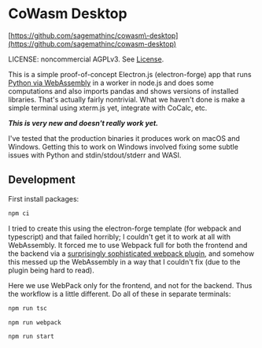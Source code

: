 # CoWasm Desktop

[https://github.com/sagemathinc/cowasm\-desktop](https://github.com/sagemathinc/cowasm-desktop)

LICENSE: noncommercial AGPLv3. See [License](./License.md).

This is a simple proof\-of\-concept Electron.js \(electron\-forge\)
app that runs [Python via ﻿WebAssembly](https://cowasm.org) in a worker in node.js and does some computations and
also imports pandas and shows versions of installed libraries. That's actually fairly nontrivial. What we haven't done is make a simple terminal using xterm.js yet, integrate with CoCalc, etc.

_**This is very new and doesn't really work yet.**_  

I've tested that the production binaries it produces work on macOS and Windows. Getting this to work on Windows involved fixing some subtle issues with Python and stdin/stdout/stderr and WASI.

## Development

First install packages:

```sh
npm ci
```

I tried to create this using the electron\-forge template \(for webpack and typescript\) and that failed horribly; I couldn't get it to work at all with WebAssembly. It forced me to use Webpack full for both the frontend and the backend via a [surprisingly sophisticated webpack plugin](https://github.com/electron/forge/tree/main/packages/plugin/webpack), and somehow this messed up the WebAssembly in a way that I couldn't fix (due to the plugin being hard to read).

Here we use WebPack only for the frontend, and not for the backend. Thus the workflow is a little different. Do all of these in separate terminals:

```sh
npm run tsc
```

```sh
npm run webpack
```

```sh
npm run start
```

